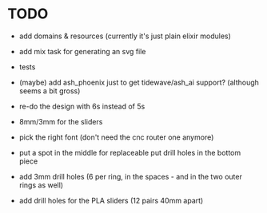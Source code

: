 # TODO

- add domains & resources (currently it's just plain elixir modules)
- add mix task for generating an svg file
- tests
- (maybe) add ash_phoenix just to get tidewave/ash_ai support? (although seems a
  bit gross)

- re-do the design with 6s instead of 5s
- 8mm/3mm for the sliders
- pick the right font (don't need the cnc router one anymore)
- put a spot in the middle for replaceable put drill holes in the bottom piece
- add 3mm drill holes (6 per ring, in the spaces - and in the two outer rings as
  well)
- add drill holes for the PLA sliders (12 pairs 40mm apart)
